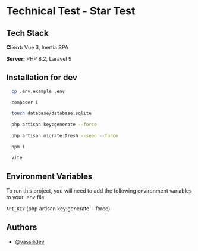 
# Technical Test - Star Test

## Tech Stack

**Client:** Vue 3, Inertia SPA

**Server:** PHP 8.2, Laravel 9


## Installation for dev

```bash
  cp .env.example .env
  
  composer i
  
  touch database/database.sqlite
  
  php artisan key:generate --force
  
  php artisan migrate:fresh --seed --force
  
  npm i
  
  vite
```

## Environment Variables

To run this project, you will need to add the following environment variables to your .env file

`API_KEY` (php artisan key:generate --force)

## Authors

- [@vassilidev](https://www.github.com/vassilidev)

